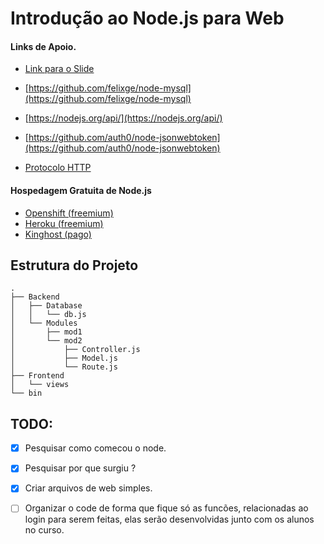 # Introdução ao Node.js para Web

#### Links de Apoio.

- [Link para o Slide](https://docs.google.com/presentation/d/19SlmPJ3aUo5OQ1FO6aJKuEpbSJgB5KS5JUGDXhBH6sk/edit?usp=sharing)

- [https://github.com/felixge/node-mysql](https://github.com/felixge/node-mysql)
- [https://nodejs.org/api/](https://nodejs.org/api/)
- [https://github.com/auth0/node-jsonwebtoken](https://github.com/auth0/node-jsonwebtoken)
- [Protocolo HTTP](https://nandovieira.com.br/entendendo-um-pouco-mais-sobre-o-protocolo-http)

#### Hospedagem Gratuita de Node.js
- [Openshift (freemium)](https://openshift.redhat.com/app/login)
- [Heroku (freemium)]()
- [Kinghost (pago)]()



## Estrutura do Projeto

```
.
├── Backend
│   ├── Database
│   │   └── db.js
│   └── Modules
│       ├── mod1
│       └── mod2
│           ├── Controller.js
│           ├── Model.js
│           └── Route.js
├── Frontend
│   └── views
└── bin
```


## TODO:

- [X] Pesquisar como comecou o node.

- [X] Pesquisar por que surgiu ? 

- [x] Criar arquivos de web simples.

- [ ] Organizar o code de forma que fique só as funcões, relacionadas ao login para serem feitas,
elas serão desenvolvidas junto com os alunos no curso.